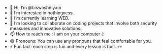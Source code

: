 - 👋 Hi, I’m @biswashniyam
- 👀 I’m interested in nothingness.
- 🌱 I’m currently learning WEB.
- 💞️ I’m looking to collaborate on coding projects that involve both security measures and innovative solutions.
- 📫 How to reach me : I am on your computer (:
- 😄 Pronouns: You can use any pronouns that feel comfortable for you.
- ⚡ Fun fact: each step is fun and every lesson is  fact..💀💀

<!---
BISWASH77/BISWASH77 is a ✨ special ✨ repository because its `README.md` (this file) appears on your GitHub profile.
You can click the Preview link to take a look at your changes.
--->
